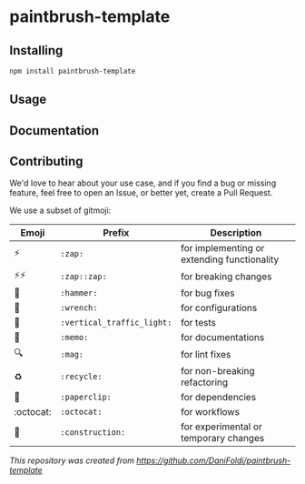 # paintbrush-template

## Installing

```bash
npm install paintbrush-template
```

## Usage

## Documentation

## Contributing

We'd love to hear about your use case, and if you find a bug or missing feature, feel free to open an Issue, or better yet, create a Pull Request.

We use a subset of gitmoji:

|Emoji|Prefix|Description|
|--|--|--|
|:zap:                   |`:zap:`                   |for implementing or extending functionality|
|:zap::zap:              |`:zap::zap:`              |for breaking changes                       |
|:hammer:                |`:hammer:`                |for bug fixes                              |
|:wrench:                |`:wrench:`                |for configurations                         |
|:vertical_traffic_light:|`:vertical_traffic_light:`|for tests                                  |
|:memo:                  |`:memo:`                  |for documentations                         |
|:mag:                   |`:mag:`                   |for lint fixes                             |
|:recycle:               |`:recycle:`               |for non-breaking refactoring               |
|:paperclip:             |`:paperclip:`             |for dependencies                           |
|:octocat:               |`:octocat:`               |for workflows                              |
|:construction:          |`:construction:`          |for experimental or temporary changes      |

_This repository was created from https://github.com/DaniFoldi/paintbrush-template_